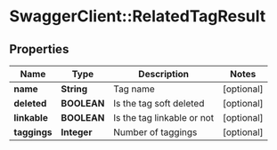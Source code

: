 # SwaggerClient::RelatedTagResult

## Properties
Name | Type | Description | Notes
------------ | ------------- | ------------- | -------------
**name** | **String** | Tag name | [optional] 
**deleted** | **BOOLEAN** | Is the tag soft deleted | [optional] 
**linkable** | **BOOLEAN** | Is the tag linkable or not | [optional] 
**taggings** | **Integer** | Number of taggings | [optional] 


